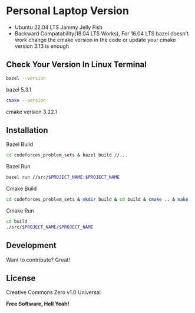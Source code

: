 # Personal Laptop Version
- Ubuntu 22.04 LTS Jammy Jelly Fish
- Backward Compatability(18.04 LTS Works), For 16.04 LTS bazel doesn't work change the cmake version in the code or update your cmake version 3.13 is enough 


## Check Your Version In Linux Terminal
```sh
bazel --version
```
bazel 5.3.1
```sh
cmake --version
```
cmake version 3.22.1
## Installation
Bazel Build 
```sh
cd codeforces_problem_sets & bazel build //...
```
Bazel Run
```sh
bazel run //src/$PROJECT_NAME:$PROJECT_NAME
```
Cmake Build
```sh
cd codeforces_problem_sets & mkdir build & cd build & cmake .. & make
```
Cmake Run
```sh
cd build
./src/$PROJECT_NAME/$PROJECT_NAME
```


## Development

Want to contribute? Great!

## License

Creative Commons Zero v1.0 Universal

**Free Software, Hell Yeah!**
